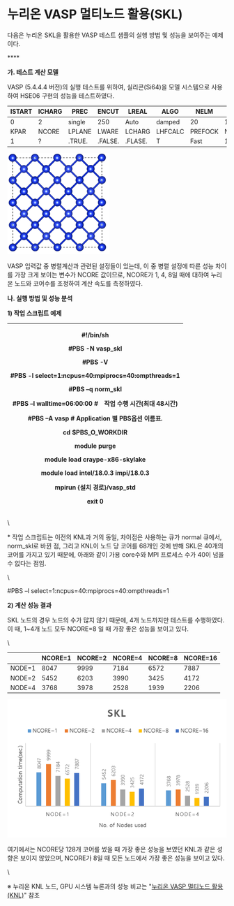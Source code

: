 # 누리온 VASP 멀티노드 활용(SKL)

다음은 누리온 SKL을 활용한 VASP 테스트 샘플의 실행 방법 및 성능을 보여주는 예제이다.

&#x20;

&#x20;****&#x20;

**가. 테스트 계산 모델**

VASP (5.4.4.4 버전)의 실행 테스트를 위하여, 실리콘(Si64)을 모델 시스템으로 사용하여 HSE06 구현의 성능을 테스트하였다.

| ISTART | ICHARG | PREC   | ENCUT   | LREAL   | ALGO    | NELM    | EDIFF | ISMEAR | SIGMA    |
| ------ | ------ | ------ | ------- | ------- | ------- | ------- | ----- | ------ | -------- |
| 0      | 2      | single | 250     | Auto    | damped  | 20      | 1e-6  | 0      | 0.1      |
| KPAR   | NCORE  | LPLANE | LWARE   | LCHARG  | LHFCALC | PREFOCK | NKRED | AEXX   | HFSCREEN |
| 1      | ?      | .TRUE. | .FALSE. | .FLASE. | T       | Fast    | 1     | 0.25   | 2        |

![](../../.gitbook/assets/995662385DB8C1BE18.png)

VASP 입력값 중 병렬계산과 관련된 설정들이 있는데, 이 중 병렬 설정에 따른 성능 차이를 가장 크게 보이는 변수가 NCORE 값이므로, NCORE가 1, 4, 8일 때에 대하여 누리온 노드와 코어수를 조정하여 계산 속도를 측정하였다.


**나. 실행 방법 및 성능 분석**

**1) 작업 스크립트 예제**

| <p>#!/bin/sh</p><p>#PBS -N vasp_skl</p><p>#PBS -V</p><p>#PBS -l select=1:ncpus=40:mpiprocs=40:ompthreads=1</p><p>#PBS –q norm_skl</p><p>#PBS –l walltime=06:00:00 #　작업 수행 시간(최대 48시간)</p><p>#PBS –A vasp # Application 별 PBS옵션 이름표.</p><p> </p><p>cd $PBS_O_WORKDIR</p><p>module purge</p><p>module load craype-x86-skylake</p><p>module load intel/18.0.3 impi/18.0.3</p><p> </p><p>mpirun {설치 경로}/vasp_std</p><p> </p><p>exit 0</p> |
| ------------------------------------------------------------------------------------------------------------------------------------------------------------------------------------------------------------------------------------------------------------------------------------------------------------------------------------------------------------------------------------------------------------------------------------- |

\


\* 작업 스크립트는 이전의 KNL과 거의 동일, 차이점은 사용하는 큐가 normal 큐에서, norm\_skl로 바뀐 점, 그리고 KNL이 노드 당 코어를 68개인 것에 반해 SKL은 40개의 코어를 가지고 있기 때문에, 아래와 같이 가용 core수와 MPI 프로세스 수가 40이 넘을 수 없다는 점임.

\


\#PBS –l select=1:ncpus=40:mpiprocs=40:ompthreads=1

&#x20;

**2) 계산 성능 결과**

SKL 노드의 경우 노드의 수가 많지 않기 때문에, 4개 노드까지만 테스트를 수행하였다. 이 때, 1\~4개 노드 모두 NCORE=8 일 때 가장 좋은 성능을 보이고 있다.

\


| 　      | NCORE=1 | NCORE=2 | NCORE=4 | NCORE=8 | NCORE=16 |
| ------ | ------- | ------- | ------- | ------- | -------- |
| NODE=1 | 8047    | 9999    | 7184    | 6572    | 7887     |
| NODE=2 | 5452    | 6203    | 3990    | 3425    | 4172     |
| NODE=4 | 3768    | 3978    | 2528    | 1939    | 2206　    |

![](../../.gitbook/assets/99C585475DBB99F218.png)

여기에서는 NCORE당 128개 코어를 썼을 때 가장 좋은 성능을 보였던 KNL과 같은 성향은 보이지 않았으며, NCORE가 8일 때 모든 노드에서 가장 좋은 성능을 보이고 있다.

\


※ 누리온 KNL 노드, GPU 시스템 뉴론과의 성능 비교는 "[누리온 VASP 멀티노드 활용(KNL)](https://blog.ksc.re.kr/175)" 참조
